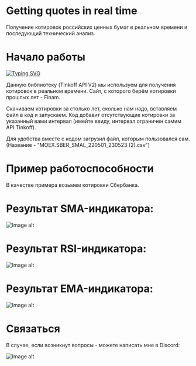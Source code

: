 # Getting quotes in real time
Получение котировок российских ценных бумаг в реальном времени и последующий технический анализ.
# Начало работы
[![Typing SVG](https://readme-typing-svg.herokuapp.com?color=%2336BCF7&lines=pip+install+tinkoff-investments)](https://git.io/typing-svg)

Данную библиотеку (Tinkoff API V2) мы используем для получения котировок в реальном времени.
Сайт, с которого берём котировки прошлых лет - Finam.


Скачиваем котировки за столько лет, сколько нам надо, вставляем файл в код и запускаем. Код добавит отсутствующие котировки за указанный вами интервал (имейте ввиду, интервал ограничен самим API Tinkoff).


Для удобства вместе с кодом загрузил файл, которым пользовался сам. (Название - "MOEX.SBER_SMAL_220501_230523 (2).csv")

# Пример работоспособности

В качестве примера возьмем котировки Сбербанка.

# Результат SMA-индикатора:
![Image alt](https://github.com/neznayu-hub/getting-quotes-in-realtime/blob/main/pictures/SMA.jpg)

# Результат RSI-индикатора:
![Image alt](https://github.com/neznayu-hub/getting-quotes-in-realtime/blob/main/pictures/RSI.jpg)

# Результат EMA-индикатора:
![Image alt](https://github.com/neznayu-hub/getting-quotes-in-realtime/blob/main/pictures/EMA.jpg)

# Связаться

В случае, если возникнут вопросы - можете написать мне в Discord: 

![Image alt](https://github.com/neznayu-hub/getting-quotes-in-realtime/blob/main/pictures/Discordik.jpg)
